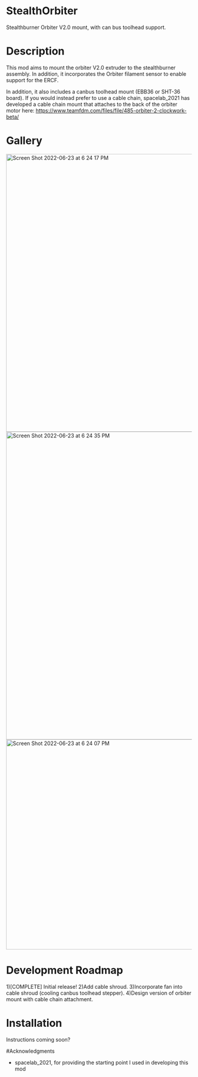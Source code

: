 # StealthOrbiter
Stealthburner Orbiter V2.0 mount, with can bus toolhead support.

# Description
This mod aims to mount the orbiter V2.0 extruder to the stealthburner assembly. In addition, it incorporates the Orbiter filament sensor to enable support for the ERCF.

In addition, it also includes a canbus toolhead mount (EBB36 or SHT-36 board). If you would instead prefer to use a cable chain, spacelab_2021 has developed a cable chain mount that attaches to the back of the orbiter motor here: https://www.teamfdm.com/files/file/485-orbiter-2-clockwork-beta/

# Gallery
<img width="751" alt="Screen Shot 2022-06-23 at 6 24 17 PM" src="https://user-images.githubusercontent.com/12782053/175235852-639f6085-0307-48b9-b661-db9fc88dab96.png">


<img width="832" alt="Screen Shot 2022-06-23 at 6 24 35 PM" src="https://user-images.githubusercontent.com/12782053/175235972-42aaa4e3-cacb-48ac-af07-f9b71dd27c3c.png">


<img width="568" alt="Screen Shot 2022-06-23 at 6 24 07 PM" src="https://user-images.githubusercontent.com/12782053/175235991-af587cd0-a2b5-4694-8a7a-3bd9b6be72e8.png">

# Development Roadmap
1)[COMPLETE] Initial release!
2)Add cable shroud.
3)Incorporate fan into cable shroud (cooling canbus toolhead stepper).
4)Design version of orbiter mount with cable chain attachment.


# Installation
Instructions coming soon?

#Acknowledgments
- spacelab_2021, for providing the starting point I used in developing this mod
